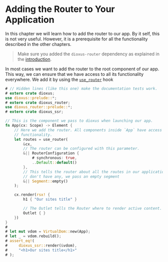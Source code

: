 # Adding the Router to Your Application

In this chapter we will learn how to add the router to our app. By it self, this
is not very useful. However, it is a prerequisite for all the functionality
described in the other chapters.

> Make sure you added the `dioxus-router` dependency as explained in the
> [introduction](../index.md).

In most cases we want to add the router to the root component of our app. This
way, we can ensure that we have access to all its functionality everywhere. We
add it by using the [`use_router`] hook

```rust
# // Hidden lines (like this one) make the documentation tests work.
# extern crate dioxus;
use dioxus::prelude::*;
# extern crate dioxus_router;
use dioxus_router::prelude::*;
# extern crate dioxus_ssr;

// This is the component we pass to dioxus when launching our app.
fn App(cx: Scope) -> Element {
    // Here we add the router. All components inside `App` have access to its
    // functionality.
    let routes = use_router(
        &cx,
        // The router can be configured with this parameter.
        &|| RouterConfiguration {
            # synchronous: true,
            ..Default::default()
        },
        // This tells the router about all the routes in our application. As we
        // don't have any, we pass an empty segment
        &|| Segment::empty()
    );

    cx.render(rsx! {
        h1 { "Our sites title" }

        // The Outlet tells the Router where to render active content.
        Outlet { }
    })
}
#
# let mut vdom = VirtualDom::new(App);
# let _ = vdom.rebuild();
# assert_eq!(
#     dioxus_ssr::render(&vdom),
#     "<h1>Our sites title</h1>"
# );
```

[`use_router`]: https://docs.rs/dioxus-router/latest/dioxus_router/hooks/fn.use_router.html
